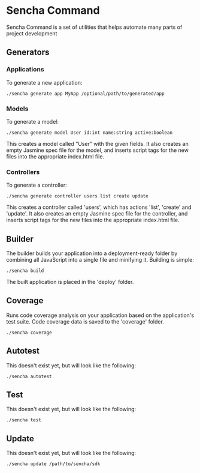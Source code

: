 # Sencha Command 

Sencha Command is a set of utilities that helps automate many parts of project development

## Generators

### Applications

To generate a new application:

    ./sencha generate app MyApp /optional/path/to/generated/app

### Models

To generate a model:

    ./sencha generate model User id:int name:string active:boolean

This creates a model called "User" with the given fields. It also creates an empty Jasmine spec
file for the model, and inserts script tags for the new files into the appropriate index.html file.

### Controllers

To generate a controller:

    ./sencha generate controller users list create update

This creates a controller called 'users', which has actions 'list', 'create' and 'update'. It also 
creates an empty Jasmine spec file for the controller, and inserts script tags for the new files into
the appropriate index.html file.

## Builder

The builder builds your application into a deployment-ready folder by combining all JavaScript into a
single file and minifying it. Building is simple:

    ./sencha build

The built application is placed in the 'deploy' folder.

## Coverage

Runs code coverage analysis on your application based on the application's test suite. Code coverage 
data is saved to the 'coverage' folder.

    ./sencha coverage

## Autotest

This doesn't exist yet, but will look like the following:

    ./sencha autotest

## Test

This doesn't exist yet, but will look like the following:

    ./sencha test

## Update

This doesn't exist yet, but will look like the following:

    ./sencha update /path/to/sencha/sdk